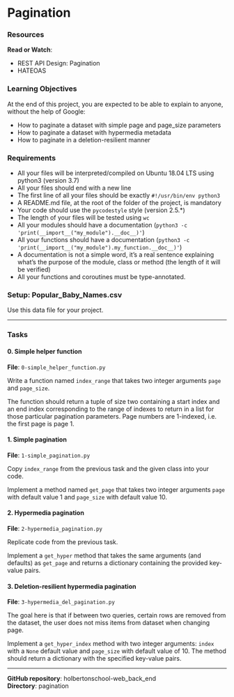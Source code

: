 # Pagination

### Resources

**Read or Watch**:

- REST API Design: Pagination
- HATEOAS

### Learning Objectives

At the end of this project, you are expected to be able to explain to anyone, without the help of Google:

- How to paginate a dataset with simple page and page_size parameters
- How to paginate a dataset with hypermedia metadata
- How to paginate in a deletion-resilient manner

### Requirements

- All your files will be interpreted/compiled on Ubuntu 18.04 LTS using python3 (version 3.7)
- All your files should end with a new line
- The first line of all your files should be exactly `#!/usr/bin/env python3`
- A README.md file, at the root of the folder of the project, is mandatory
- Your code should use the `pycodestyle` style (version 2.5.*)
- The length of your files will be tested using `wc`
- All your modules should have a documentation (`python3 -c 'print(__import__("my_module").__doc__)'`)
- All your functions should have a documentation (`python3 -c 'print(__import__("my_module").my_function.__doc__)'`)
- A documentation is not a simple word, it’s a real sentence explaining what’s the purpose of the module, class or method (the length of it will be verified)
- All your functions and coroutines must be type-annotated.

### Setup: Popular_Baby_Names.csv

Use this data file for your project.

---

### Tasks

#### 0. Simple helper function

**File**: `0-simple_helper_function.py`

Write a function named `index_range` that takes two integer arguments `page` and `page_size`.

The function should return a tuple of size two containing a start index and an end index corresponding to the range of indexes to return in a list for those particular pagination parameters. Page numbers are 1-indexed, i.e. the first page is page 1.

#### 1. Simple pagination

**File**: `1-simple_pagination.py`

Copy `index_range` from the previous task and the given class into your code.

Implement a method named `get_page` that takes two integer arguments `page` with default value 1 and `page_size` with default value 10.

#### 2. Hypermedia pagination

**File**: `2-hypermedia_pagination.py`

Replicate code from the previous task.

Implement a `get_hyper` method that takes the same arguments (and defaults) as `get_page` and returns a dictionary containing the provided key-value pairs.

#### 3. Deletion-resilient hypermedia pagination

**File**: `3-hypermedia_del_pagination.py`

The goal here is that if between two queries, certain rows are removed from the dataset, the user does not miss items from dataset when changing page.

Implement a `get_hyper_index` method with two integer arguments: `index` with a `None` default value and `page_size` with default value of 10. The method should return a dictionary with the specified key-value pairs.

---

**GitHub repository**: holbertonschool-web_back_end  
**Directory**: pagination